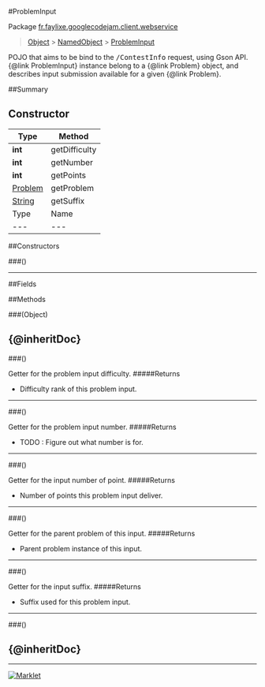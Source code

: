 #ProblemInput

Package [fr.faylixe.googlecodejam.client.webservice](README.md)<br>
> [Object](../../../../java/lang/Object.md) > [NamedObject](common/NamedObject.md) > [ProblemInput](ProblemInput.md)

<p>POJO that aims to be bind to the <tt>/ContestInfo</tt>
 request, using Gson API. {@link ProblemInput} instance belong
 to a {@link Problem} object, and describes input submission
 available for a given {@link Problem}.</p>

##Summary

Constructor
 --- 
Type | Method
 --- | --- 
**int** | getDifficulty
**int** | getNumber
**int** | getPoints
[Problem](Problem.md) | getProblem
[String](../../../../java/lang/String.md) | getSuffix
Type | Name | Description
 --- | --- | --- 

##Constructors

###()



---

##Fields


##Methods

###(Object)


{@inheritDoc}
---
###()


Getter for the problem input difficulty.
#####Returns


* Difficulty rank of this problem input.

---
###()


Getter for the problem input number.
#####Returns


* TODO : Figure out what number is for.

---
###()


Getter for the input number of point.
#####Returns


* Number of points this problem input deliver.

---
###()


Getter for the parent problem of this input.
#####Returns


* Parent problem instance of this input.

---
###()


Getter for the input suffix.
#####Returns


* Suffix used for this problem input.

---
###()


{@inheritDoc}
---
---
[![Marklet](https://img.shields.io/badge/Generated%20by-Marklet-green.svg)](https://github.com/Faylixe/marklet)